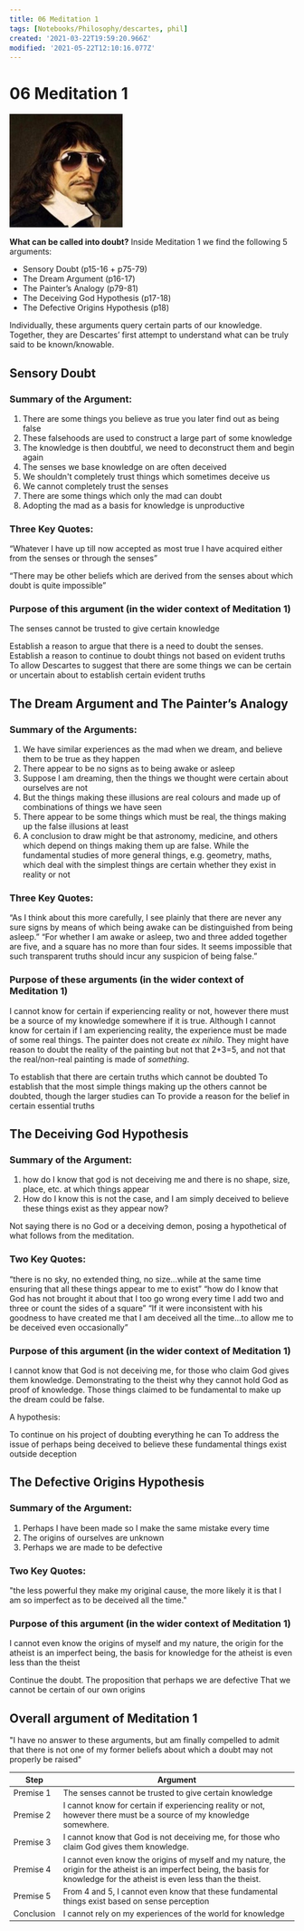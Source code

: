 ```yaml
---
title: 06 Meditation 1
tags: [Notebooks/Philosophy/descartes, phil]
created: '2021-03-22T19:59:20.966Z'
modified: '2021-05-22T12:10:16.077Z'
---
```


# 06 Meditation 1

<img src="../attachments/descartescool.jpg" alt="Do you even Meditate, bro?" style="zoom:50%;" />

**What can be called into doubt?**
Inside Meditation 1 we find the following 5 arguments:

- Sensory Doubt (p15-16 + p75-79)
- The Dream Argument (p16-17)
- The Painter’s Analogy  (p79-81)
- The Deceiving God Hypothesis (p17-18)
- The Defective Origins Hypothesis (p18)

Individually, these arguments query certain parts of our knowledge.
Together, they are Descartes’ first attempt to understand what can be truly said to be known/knowable.

## Sensory Doubt

### Summary of the Argument:

1. There are some things you believe as true you later find out as being false
2. These falsehoods are used to construct a large part of some knowledge
3. The knowledge is then doubtful, we need to deconstruct them and begin again
4. The senses we base knowledge on are often deceived
5. We shouldn't completely trust things which sometimes deceive us
6. We cannot completely trust the senses
7. There are some things which only the mad can doubt
8. Adopting the mad as a basis for knowledge is unproductive

### Three Key Quotes:

“Whatever I have up till now accepted as most true I have acquired either from the senses or through the senses”

“There may be other beliefs which are derived from the senses about which doubt is quite impossible”

### Purpose of this argument (in the wider context of Meditation 1)

The senses cannot be trusted to give certain knowledge

Establish a reason to argue that there is a need to doubt the senses.
Establish a reason to continue to doubt things not based on evident truths
To allow Descartes to suggest that there are some things we can be certain or uncertain about to establish certain evident truths

## The Dream Argument and The Painter’s Analogy

### Summary of the Arguments:

1. We have similar experiences as the mad when we dream, and believe them to be true as they happen
2. There appear to be no signs as to being awake or asleep
3. Suppose I am dreaming, then the things we thought were certain about ourselves are not
5. But the things making these illusions are real colours and made up of combinations of things we have seen
6. There appear to be some things which must be real, the things making up the false illusions at least
7. A conclusion to draw might be that astronomy, medicine, and others which depend on things making them up are false. While the fundamental studies of more general things, e.g. geometry, maths, which deal with the simplest things are certain whether they exist in reality or not

### Three Key Quotes:

“As I think about this more carefully, I see plainly that there are never any sure signs by means of which being awake can be distinguished from being asleep.”
“For whether I am awake or asleep, two and three added together are five, and a square has no more than four sides. It seems impossible that such transparent truths should incur any suspicion of being false.”

### Purpose of these arguments (in the wider context of Meditation 1)
I cannot know for certain if experiencing reality or not, however there must be a source of my knowledge somewhere if it is true.
Although I cannot know for certain if I am experiencing reality, the experience must be made of some real things. The painter does not create *ex nihilo*.
They might have reason to doubt the reality of the painting but not that 2+3=5, and not that the real/non-real painting is made of *something*.

To establish that there are certain truths which cannot be doubted
To establish that the most simple things making up the others cannot be doubted, though the larger studies can
To provide a reason for the belief in certain essential truths

## The Deceiving God Hypothesis
### Summary of the Argument:

1. how do I know that god is not deceiving me and there is no shape, size, place, etc. at which things appear
2. How do I know this is not the case, and I am simply deceived to believe these things exist as they appear now?

Not saying there is no God or a deceiving demon, posing a hypothetical of what follows from the meditation.

### Two Key Quotes:

“there is no sky, no extended thing, no size...while at the same time ensuring that all these things appear to me to exist”
“how do I know that God has not brought it about that I too go wrong every time I add two and three or count the sides of a square”
“If it were inconsistent with his goodness to have created me that I am deceived all the time...to allow me to be deceived even occasionally”

### Purpose of this argument (in the wider context of Meditation 1)
I cannot know that God is not deceiving me, for those who claim God gives them knowledge.
Demonstrating to the theist why they cannot hold God as proof of knowledge.
Those things claimed to be fundamental to make up the dream could be false.

A hypothesis: 

To continue on his project of doubting everything he can
To address the issue of perhaps being deceived to believe these fundamental things exist outside deception

## The Defective Origins Hypothesis
### Summary of the Argument:

1. Perhaps I have been made so I make the same mistake every time
2. The origins of ourselves are unknown
3. Perhaps we are made to be defective

### Two Key Quotes:
"the less powerful they make my original cause, the more likely it is that I am so imperfect as to be deceived all the time."
### Purpose of this argument (in the wider context of Meditation 1)
I cannot even know the origins of myself and my nature, the origin for the atheist is an imperfect being, the basis for knowledge for the atheist is even less than the theist

Continue the doubt.
The proposition that perhaps we are defective
That we cannot be certain of our own origins

## Overall argument of Meditation 1
"I have no answer to these arguments, but am finally compelled to admit that there is not one of my former beliefs about which a doubt may not properly be raised"

| Step       | Argument                                                     |
| ---------- | ------------------------------------------------------------ |
| Premise 1  | The senses cannot be trusted to give certain knowledge       |
| Premise 2  | I cannot know for certain if experiencing reality or not, however there must be a source of my knowledge somewhere. |
| Premise 3  | I cannot know that God is not deceiving me, for those who claim God gives them knowledge. |
| Premise 4  | I cannot even know the origins of myself and my nature, the origin for the atheist is an imperfect being, the basis for knowledge for the atheist is even less than the theist. |
|Premise 5| From 4 and 5, I cannot even know that these fundamental things exist based on sense perception|
| Conclusion | I cannot rely on my experiences of the world for knowledge   |

